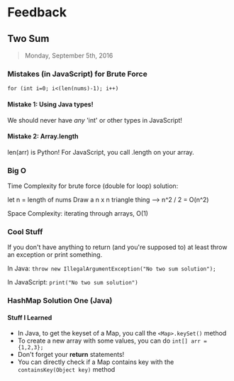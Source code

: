 # Feedback

## Two Sum 

> Monday, September 5th, 2016

### Mistakes (in JavaScript) for Brute Force

`for (int i=0; i<(len(nums)-1); i++)`

#### Mistake 1: Using Java types!

We should never have *any* 'int' or other types in JavaScript! 

#### Mistake 2: Array.length

len(arr) is Python! For JavaScript, you call .length on your array.

### Big O

Time Complexity for brute force (double for loop) solution:

let n = length of nums
Draw a n x n triangle thing --> n^2 / 2 = O(n^2)

Space Complexity: iterating through arrays, O(1)

### Cool Stuff

If you don't have anything to return (and you're supposed to) at least throw an exception or print something.

In Java: `throw new IllegalArgumentException("No two sum solution");`

In JavaScript: `print("No two sum solution")`

### HashMap Solution One (Java)

#### Stuff I Learned

* In Java, to get the keyset of a Map, you call the `<Map>.keySet()` method
* To create a new array with some values, you can do `int[] arr = {1,2,3};`
* Don't forget your **return** statements!
* You can directly check if a Map contains key with the `containsKey(Object key)` method
